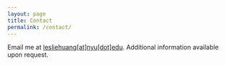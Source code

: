 ```yaml
---
layout: page
title: Contact
permalink: /contact/
---
```


Email me at  [lesliehuang[at]nyu[dot]edu](mailto:lesliehuang[at]nyu[dot]edu). Additional information available upon request.
